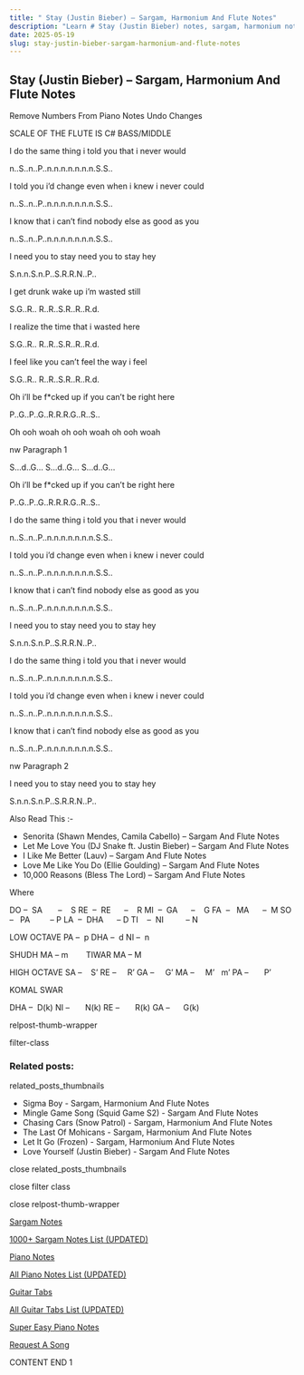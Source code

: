 ```yaml
---
title: " Stay (Justin Bieber) – Sargam, Harmonium And Flute Notes"
description: "Learn # Stay (Justin Bieber) notes, sargam, harmonium notations and flute notes. Easy step-by-step tutorial for beginners."
date: 2025-05-19
slug: stay-justin-bieber-sargam-harmonium-and-flute-notes
---
```


## Stay (Justin Bieber) – Sargam, Harmonium And Flute Notes

Remove Numbers From Piano Notes
Undo Changes

SCALE OF THE FLUTE IS C# BASS/MIDDLE

I do the same thing i told you that i never would

n..S..n..P..n.n.n.n.n.n.n.S.S..

I told you i’d change even when i knew i never could

n..S..n..P..n.n.n.n.n.n.n.S.S..

I know that i can’t find nobody else as good as you

n..S..n..P..n.n.n.n.n.n.n.S.S..

I need you to stay need you to stay hey

S.n.n.S.n.P..S.R.R.N..P..

I get drunk wake up i’m wasted still

S.G..R.. R..R..S.R..R..R.d.

I realize the time that i wasted here

S.G..R.. R..R..S.R..R..R.d.

I feel like you can’t feel the way i feel

S.G..R.. R..R..S.R..R..R.d.

Oh i’ll be f\*cked up if you can’t be right here

P..G..P..G..R.R.R.G..R..S..

Oh ooh woah oh ooh woah oh ooh woah

nw Paragraph 1

S…d..G… S…d..G… S…d..G…

Oh i’ll be f\*cked up if you can’t be right here

P..G..P..G..R.R.R.G..R..S..

I do the same thing i told you that i never would

n..S..n..P..n.n.n.n.n.n.n.S.S..

I told you i’d change even when i knew i never could

n..S..n..P..n.n.n.n.n.n.n.S.S..

I know that i can’t find nobody else as good as you

n..S..n..P..n.n.n.n.n.n.n.S.S..

I need you to stay need you to stay hey

S.n.n.S.n.P..S.R.R.N..P..

I do the same thing i told you that i never would

n..S..n..P..n.n.n.n.n.n.n.S.S..

I told you i’d change even when i knew i never could

n..S..n..P..n.n.n.n.n.n.n.S.S..

I know that i can’t find nobody else as good as you

n..S..n..P..n.n.n.n.n.n.n.S.S..

nw Paragraph 2

I need you to stay need you to stay hey

S.n.n.S.n.P..S.R.R.N..P..

Also Read This :-

- Senorita (Shawn Mendes, Camila Cabello) – Sargam And Flute Notes
- Let Me Love You (DJ Snake ft. Justin Bieber) – Sargam And Flute Notes
- I Like Me Better (Lauv) – Sargam And Flute Notes
- Love Me Like You Do (Ellie Goulding) – Sargam And Flute Notes
- 10,000 Reasons (Bless The Lord) – Sargam And Flute Notes

Where

DO –  SA       –    S
RE  –  RE      –    R
MI  –  GA      –    G
FA  –   MA      –  M
SO  –   PA         – P
LA  –  DHA      – D
TI    –  NI          – N

LOW OCTAVE
PA –  p
DHA –  d
NI –  n

SHUDH MA – m        TIWAR MA – M

HIGH OCTAVE
SA –    S’
RE –     R’
GA –     G’
MA –     M’   m’
PA –       P’

KOMAL SWAR

DHA –  D(k)
NI –       N(k)
RE –       R(k)
GA –      G(k)

relpost-thumb-wrapper

filter-class

### Related posts:

related_posts_thumbnails

- Sigma Boy - Sargam, Harmonium And Flute Notes
- Mingle Game Song (Squid Game S2) - Sargam And Flute Notes
- Chasing Cars (Snow Patrol) - Sargam, Harmonium And Flute Notes
- The Last Of Mohicans - Sargam, Harmonium And Flute Notes
- Let It Go (Frozen) - Sargam, Harmonium And Flute Notes
- Love Yourself (Justin Bieber) - Sargam And Flute Notes

close related_posts_thumbnails

close filter class

close relpost-thumb-wrapper

[Sargam Notes](/sargam-notes.html)

[1000+ Sargam Notes List (UPDATED)](/all-songs-list-sargam-notes.html)

[Piano Notes](/piano-notes.html)

[All Piano Notes List (UPDATED)](/all-songs-list-piano-notes.html)

[Guitar Tabs](/guitar-tabs.html)

[All Guitar Tabs List (UPDATED)](/all-songs-list-guitar-tabs.html)

[Super Easy Piano Notes](https://studywall.in/)

[Request A Song](/request-a-song.html)

CONTENT END 1
